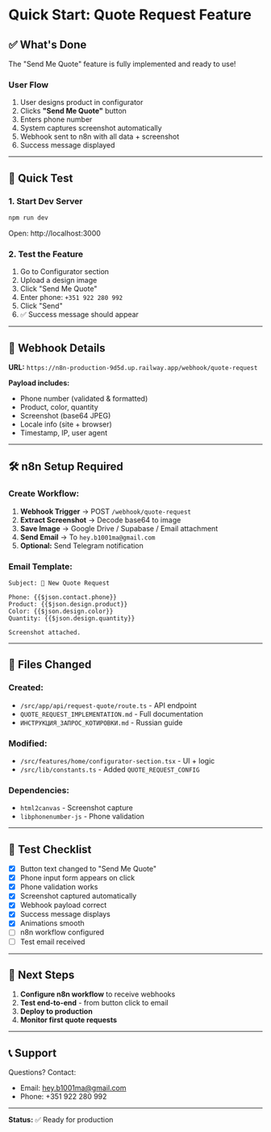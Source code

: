 # Quick Start: Quote Request Feature

## ✅ What's Done

The "Send Me Quote" feature is fully implemented and ready to use!

### User Flow
1. User designs product in configurator
2. Clicks **"Send Me Quote"** button
3. Enters phone number
4. System captures screenshot automatically
5. Webhook sent to n8n with all data + screenshot
6. Success message displayed

---

## 🚀 Quick Test

### 1. Start Dev Server
```bash
npm run dev
```
Open: http://localhost:3000

### 2. Test the Feature
1. Go to Configurator section
2. Upload a design image
3. Click "Send Me Quote"
4. Enter phone: `+351 922 280 992`
5. Click "Send"
6. ✅ Success message should appear

---

## 📡 Webhook Details

**URL:** `https://n8n-production-9d5d.up.railway.app/webhook/quote-request`

**Payload includes:**
- Phone number (validated & formatted)
- Product, color, quantity
- Screenshot (base64 JPEG)
- Locale info (site + browser)
- Timestamp, IP, user agent

---

## 🛠️ n8n Setup Required

### Create Workflow:
1. **Webhook Trigger** → POST `/webhook/quote-request`
2. **Extract Screenshot** → Decode base64 to image
3. **Save Image** → Google Drive / Supabase / Email attachment
4. **Send Email** → To `hey.b1001ma@gmail.com`
5. **Optional:** Send Telegram notification

### Email Template:
```
Subject: 🎨 New Quote Request

Phone: {{$json.contact.phone}}
Product: {{$json.design.product}}
Color: {{$json.design.color}}
Quantity: {{$json.design.quantity}}

Screenshot attached.
```

---

## 📁 Files Changed

### Created:
- `/src/app/api/request-quote/route.ts` - API endpoint
- `QUOTE_REQUEST_IMPLEMENTATION.md` - Full documentation
- `ИНСТРУКЦИЯ_ЗАПРОС_КОТИРОВКИ.md` - Russian guide

### Modified:
- `/src/features/home/configurator-section.tsx` - UI + logic
- `/src/lib/constants.ts` - Added `QUOTE_REQUEST_CONFIG`

### Dependencies:
- `html2canvas` - Screenshot capture
- `libphonenumber-js` - Phone validation

---

## 🧪 Test Checklist

- [x] Button text changed to "Send Me Quote"
- [x] Phone input form appears on click
- [x] Phone validation works
- [x] Screenshot captured automatically
- [x] Webhook payload correct
- [x] Success message displays
- [x] Animations smooth
- [ ] n8n workflow configured
- [ ] Test email received

---

## 🎯 Next Steps

1. **Configure n8n workflow** to receive webhooks
2. **Test end-to-end** - from button click to email
3. **Deploy to production**
4. **Monitor first quote requests**

---

## 📞 Support

Questions? Contact:
- Email: hey.b1001ma@gmail.com
- Phone: +351 922 280 992

---

**Status:** ✅ Ready for production
